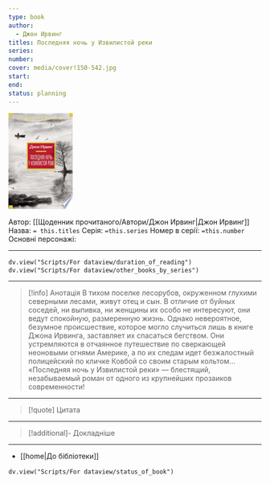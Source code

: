 ```yaml
---
type: book
author:
  - Джон Ирвинг
titles: Последняя ночь у Извилистой реки
series: 
number: 
cover: media/cover!150-542.jpg
start: 
end: 
status: planning
---
```

![cover|150](media/cover!150-542.jpg)

Автор: [[Щоденник прочитаного/Автори/Джон Ирвинг|Джон Ирвинг]]
Назва: `= this.titles`
Серія:  `=this.series`
Номер в серії: `=this.number`
Основні персонажі:

---
```dataviewjs
dv.view("Scripts/For dataview/duration_of_reading")
dv.view("Scripts/For dataview/other_books_by_series")
```

---
>[!info] Анотація
>В тихом поселке лесорубов, окруженном глухими северными лесами, живут отец и сын. В отличие от буйных соседей, ни выпивка, ни женщины их особо не интересуют, они ведут спокойную, размеренную жизнь. Однако невероятное, безумное происшествие, которое могло случиться лишь в книге Джона Ирвинга, заставляет их спасаться бегством. Они устремляются в отчаянное путешествие по сверкающей неоновыми огнями Америке, а по их следам идет безжалостный полицейский по кличке Ковбой со своим старым кольтом... «Последняя ночь у Извилистой реки» — блестящий, незабываемый роман от одного из крупнейших прозаиков современности!
___

>[!quote] Цитата

---
>[!additional]- Докладніше

---

- [[home|До бібліотеки]]

```dataviewjs
dv.view("Scripts/For dataview/status_of_book")
```